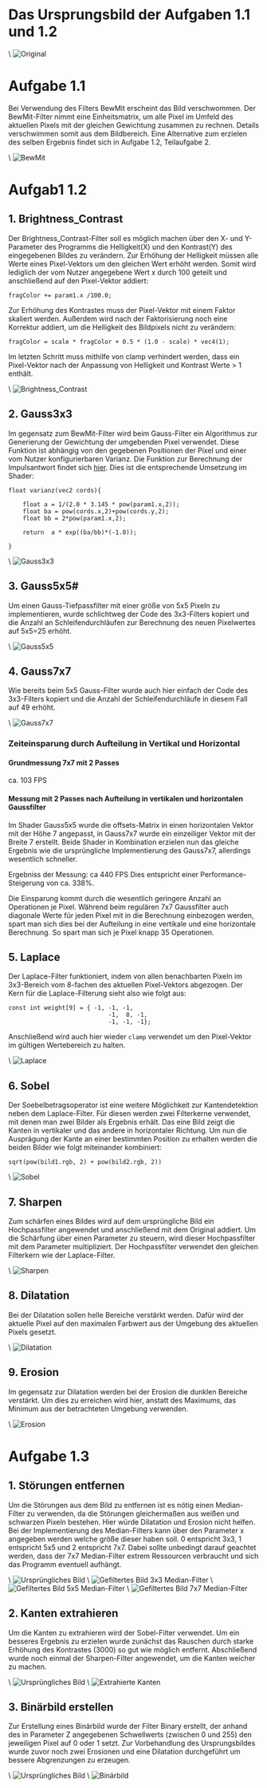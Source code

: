# Das Ursprungsbild der Aufgaben 1.1 und 1.2

\ ![Original](Images/orginal.PNG)

# Aufgabe 1.1
Bei Verwendung des Filters BewMit erscheint das Bild verschwommen. Der BewMit-Filter nimmt eine Einheitsmatrix, um alle Pixel im Umfeld des aktuellen Pixels mit der gleichen Gewichtung zusammen zu rechnen. Details verschwimmen somit aus dem Bildbereich. Eine Alternative zum erzielen des selben Ergebnis findet sich in Aufgabe 1.2, Teilaufgabe 2.

\ ![BewMit](Images/BewMit.PNG)

# Aufgab1 1.2

## 1. Brightness_Contrast
Der Brightness_Contrast-Filter soll es möglich machen über den X- und Y-Parameter des Programms die Helligkeit(X) und den Kontrast(Y) des eingegebenen Bildes zu verändern.
Zur Erhöhung der Helligkeit müssen alle Werte eines Pixel-Vektors um den gleichen Wert erhöht werden. Somit wird lediglich der vom Nutzer angegebene Wert x durch 100 geteilt und anschließend auf den Pixel-Vektor addiert:

`fragColor += param1.x /100.0;`

Zur Erhöhung des Kontrastes muss der Pixel-Vektor mit einem Faktor skaliert werden. Außerdem wird nach der Faktorisierung noch eine Korrektur addiert, um die Helligkeit des Bildpixels nicht zu verändern:

`fragColor = scale * fragColor + 0.5 * (1.0 - scale) * vec4(1);`

Im letzten Schritt muss mithilfe von clamp verhindert werden, dass ein Pixel-Vektor nach der Anpassung von Helligkeit und Kontrast Werte > 1 enthält.

\ ![Brightness_Contrast](Images/BrightContr.PNG)

## 2. Gauss3x3
Im gegensatz zum BewMit-Filter wird beim Gauss-Filter ein Algorithmus zur Generierung der Gewichtung der umgebenden Pixel verwendet. Diese Funktion ist abhängig von den gegebenen Positionen der Pixel und einer vom Nutzer konfigurierbaren Varianz. Die Funktion zur Berechnung der Impulsantwort findet sich [hier](https://de.wikipedia.org/wiki/Gau%C3%9F-Filter#Bildverarbeitung). Dies ist die entsprechende Umsetzung im Shader:

```
float varianz(vec2 cords){

	float a = 1/(2.0 * 3.145 * pow(param1.x,2));
	float ba = pow(cords.x,2)+pow(cords.y,2);
	float bb = 2*pow(param1.x,2);

	return  a * exp((ba/bb)*(-1.0));

}
```

\ ![Gauss3x3](Images/Gauss33.PNG)

## 3. Gauss5x5#

Um einen Gauss-Tiefpassfilter mit einer größe von 5x5 Pixeln zu implementieren, wurde schlichtweg der Code des 3x3-Filters kopiert und die Anzahl an Schleifendurchläufen zur Berechnung des neuen Pixelwertes auf 5x5=25 erhöht.

\ ![Gauss5x5](Images/Gauss55.PNG)

## 4. Gauss7x7
Wie bereits beim 5x5 Gauss-Filter wurde auch hier einfach der Code des 3x3-Filters kopiert und die Anzahl der Schleifendurchläufe in diesem Fall auf 49 erhöht.

\ ![Gauss7x7](Images/Gauss77.PNG)

### Zeiteinsparung durch Aufteilung in Vertikal und Horizontal

#### Grundmessung 7x7 mit 2 Passes
ca. 103 FPS

#### Messung mit 2 Passes nach Aufteilung in vertikalen und horizontalen Gaussfilter
Im Shader Gauss5x5 wurde die offsets-Matrix in einen horizontalen Vektor mit der Höhe 7 angepasst, in Gauss7x7 wurde ein einzeiliger Vektor mit der Breite 7 erstellt. Beide Shader in Kombination erzielen nun das gleiche Ergebnis wie die ursprüngliche Implementierung des Gauss7x7, allerdings wesentlich schneller.

Ergebniss der Messung: ca 440 FPS
Dies entspricht einer Performance-Steigerung von ca. 338%.

Die Einsparung kommt durch die wesentlich geringere Anzahl an Operationen je Pixel. Während beim regulären 7x7 Gaussfilter auch diagonale Werte für jeden Pixel mit in die Berechnung einbezogen werden, spart man sich dies bei der Aufteilung in eine vertikale und eine horizontale Berechnung. So spart man sich je Pixel knapp 35 Operationen.

## 5. Laplace
Der Laplace-Filter funktioniert, indem von allen benachbarten Pixeln im 3x3-Bereich vom 8-fachen des aktuellen Pixel-Vektors abgezogen. Der Kern für die Laplace-Filterung sieht also wie folgt aus:

```
const int weight[9] = { -1, -1, -1,
							-1,  8, -1,
							-1, -1, -1};
```

Anschließend wird auch hier wieder `clamp` verwendet um den Pixel-Vektor im gültigen Wertebereich zu halten.

\ ![Laplace](Images/Laplace.PNG)

## 6. Sobel
Der Soebelbetragsoperator ist eine weitere Möglichkeit zur Kantendetektion neben dem Laplace-Filter. Für diesen werden zwei Filterkerne verwendet, mit denen man zwei Bilder als Ergebnis erhält. Das eine Bild zeigt die Kanten in vertikaler und das andere in horizontaler Richtung. Um nun die Ausprägung der Kante an einer bestimmten Position zu erhalten werden die beiden Bilder wie folgt miteinander kombiniert:

```
sqrt(pow(bild1.rgb, 2) + pow(bild2.rgb, 2))
```

\ ![Sobel](Images/Sobel.PNG)

## 7. Sharpen
Zum schärfen eines Bildes wird auf dem ursprüngliche Bild ein Hochpassfilter angewendet und anschließend mit dem Original addiert. Um die Schärfung über einen Parameter zu steuern, wird dieser Hochpassfilter mit dem Parameter multipliziert. Der Hochpassfilter verwendet den gleichen Filterkern wie der Laplace-Filter.

\ ![Sharpen](Images/Sharpen.PNG)

## 8. Dilatation
Bei der Dilatation sollen helle Bereiche verstärkt werden. Dafür wird der aktuelle Pixel auf den maximalen Farbwert aus der Umgebung des aktuellen Pixels gesetzt.

\ ![Dilatation](Images/Delatation.PNG)

## 9. Erosion
Im gegensatz zur Dilatation werden bei der Erosion die dunklen Bereiche verstärkt. Um dies zu erreichen wird hier, anstatt des Maximums, das Minimum aus der betrachteten Umgebung verwenden.

\ ![Erosion](Images/Erosion.PNG)

# Aufgabe 1.3

## 1. Störungen entfernen
Um die Störungen aus dem Bild zu entfernen ist es nötig einen Median-Filter zu verwenden, da die Störungen gleichermaßen aus weißen und schwarzen Pixeln bestehen. Hier würde Dilatation und Erosion nicht helfen. Bei der Implementierung des Median-Filters kann über den Parameter x angegeben werden welche größe dieser haben soll. 0 entspricht 3x3, 1 entspricht 5x5 und 2 entspricht 7x7. Dabei sollte unbedingt darauf geachtet werden, dass der 7x7 Median-Filter extrem Ressourcen verbraucht und sich das Programm eventuell aufhängt.

\ ![Ursprüngliches Bild](Images/TajMahalNoise.jpg)
\ ![Gefiltertes Bild 3x3 Median-Filter](Images/Median33.PNG)
\ ![Gefiltertes Bild 5x5 Median-Filter](Images/Median55.PNG)
\ ![Gefiltertes Bild 7x7 Median-Filter](Images/Median77.PNG)

## 2. Kanten extrahieren
Um die Kanten zu extrahieren wird der Sobel-Filter verwendet. Um ein besseres Ergebnis zu erzielen wurde zunächst das Rauschen durch starke Erhöhung des Kontrastes (3000) so gut wie möglich entfernt. Abschließend wurde noch einmal der Sharpen-Filter angewendet, um die Kanten weicher zu machen.

\ ![Ursprüngliches Bild](Images/parts.jpg)
\ ![Extrahierte Kanten](Images/PartsCorners.PNG)

## 3. Binärbild erstellen
Zur Erstellung eines Binärbild wurde der Filter Binary erstellt, der anhand des in Parameter Z angegebenen Schwellwerts (zwischen 0 und 255) den jeweiligen Pixel auf 0 oder 1 setzt. Zur Vorbehandlung des Ursprungsbildes wurde zuvor noch zwei Erosionen und eine Dilatation durchgeführt um bessere Abgrenzungen zu erzeugen.

\ ![Ursprüngliches Bild](Images/rice.jpg)
\ ![Binärbild](Images/RiceBin.PNG)
